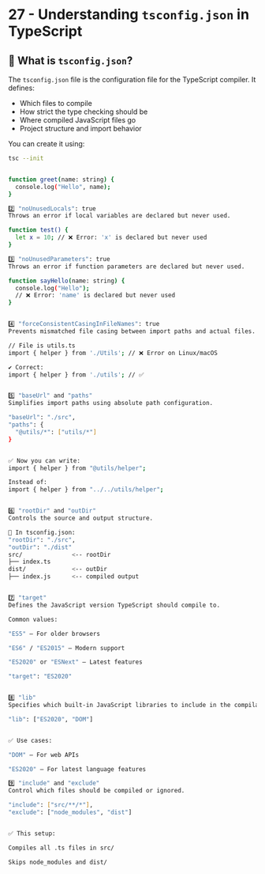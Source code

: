 # 27 - Understanding `tsconfig.json` in TypeScript

## 🎯 What is `tsconfig.json`?

The `tsconfig.json` file is the configuration file for the TypeScript compiler. It defines:

- Which files to compile
- How strict the type checking should be
- Where compiled JavaScript files go
- Project structure and import behavior

You can create it using:

```bash
tsc --init


function greet(name: string) {
  console.log("Hello", name);
}

2️⃣ "noUnusedLocals": true
Throws an error if local variables are declared but never used.

function test() {
  let x = 10; // ❌ Error: 'x' is declared but never used
}

3️⃣ "noUnusedParameters": true
Throws an error if function parameters are declared but never used.

function sayHello(name: string) {
  console.log("Hello");
  // ❌ Error: 'name' is declared but never used
}


4️⃣ "forceConsistentCasingInFileNames": true
Prevents mismatched file casing between import paths and actual files.

// File is utils.ts
import { helper } from './Utils'; // ❌ Error on Linux/macOS

✔️ Correct:
import { helper } from './utils'; // ✅


5️⃣ "baseUrl" and "paths"
Simplifies import paths using absolute path configuration.

"baseUrl": "./src",
"paths": {
  "@utils/*": ["utils/*"]
}


✅ Now you can write:
import { helper } from "@utils/helper";

Instead of:
import { helper } from "../../utils/helper";


6️⃣ "rootDir" and "outDir"
Controls the source and output structure.

📌 In tsconfig.json:
"rootDir": "./src",
"outDir": "./dist"
src/              <-- rootDir
├── index.ts
dist/             <-- outDir
├── index.js      <-- compiled output


7️⃣ "target"
Defines the JavaScript version TypeScript should compile to.

Common values:

"ES5" – For older browsers

"ES6" / "ES2015" – Modern support

"ES2020" or "ESNext" – Latest features

"target": "ES2020"


8️⃣ "lib"
Specifies which built-in JavaScript libraries to include in the compilation.

"lib": ["ES2020", "DOM"]


✅ Use cases:

"DOM" – For web APIs

"ES2020" – For latest language features

9️⃣ "include" and "exclude"
Control which files should be compiled or ignored.

"include": ["src/**/*"],
"exclude": ["node_modules", "dist"]


✅ This setup:

Compiles all .ts files in src/

Skips node_modules and dist/

